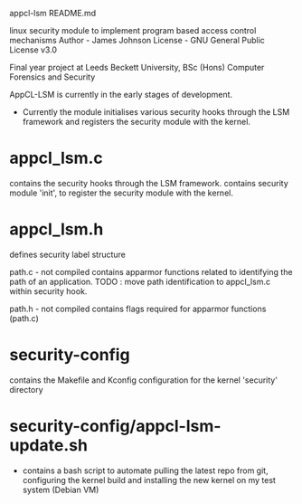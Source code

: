 appcl-lsm README.md

linux security module to implement program based access control mechanisms
Author - James Johnson
License - GNU General Public License v3.0

Final year project at Leeds Beckett University, BSc (Hons) Computer Forensics and Security

AppCL-LSM is currently in the early stages of development.
  - Currently the module initialises various security hooks through the LSM framework and registers the security module with the kernel.

# appcl_lsm.c   
contains the security hooks through the LSM framework.
contains security module 'init', to register the security module with the kernel.

# appcl_lsm.h
defines security label structure

 path.c - not compiled
 contains apparmor functions related to identifying the path of an application.
 TODO : move path identification to appcl_lsm.c within security hook.

 path.h - not compiled
 contains flags required for apparmor functions (path.c)

# security-config
contains the Makefile and Kconfig configuration for the kernel 'security' directory

# security-config/appcl-lsm-update.sh
  - contains a bash script to automate pulling the latest repo from git, configuring the kernel build and installing the new kernel on my test system (Debian VM)

